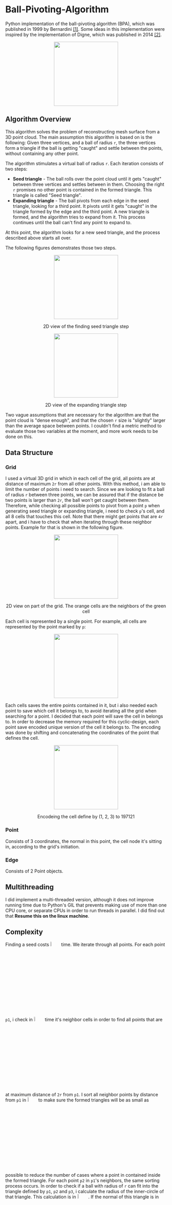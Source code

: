 # Ball-Pivoting-Algorithm
Python implementation of the ball-pivoting algorithm (BPA), which was published in 1999 by Bernardini  [[1]](#1). Some ideas in
this implementation were inspired by the implementation of Digne, which was published in 2014 [[2]](#2).
<p align="center">
  <img src="images/figure1.png" width="200">
</p>

## Algorithm Overview
This algorithm solves the problem of reconstructing mesh surface from a 3D point cloud. The main assumption this algorithm is
based on is the following: Given three vertices, and a ball of radius `r`, the three vertices form a triangle if the ball is getting "caught" and settle 
between the points, without containing any other point.

The algorithm stimulates a virtual ball of radius `r`. Each iteration consists of two steps:
- **Seed triangle** - The ball rolls over the point cloud until it gets "caught" between three vertices and settles between in them. 
Choosing the right `r` promises no other point is contained in the formed triangle. This triangle is called "Seed triangle".
- **Expanding triangle** - The ball pivots from each edge in the seed triangle, looking for a third point. It pivots until it gets
"caught" in the triangle formed by the edge and the third point. A new triangle is formed, and the algorithm
tries to expand from it. This process continues until the ball can't find any point to expand to.
  
At this point, the algorithm looks for a new seed triangle, and the process described above starts all over.

The following figures demonstrates those two steps. 

<p align="center">
  <img src="images/figure2.png" width="200">
  <div style="text-align:center;">2D view of the finding seed triangle step</div>
</p>

<p align="center">
  <img src="images/figure1.png" width="200">
  <div style="text-align:center;">2D view of the expanding triangle step</div>
</p>

Two vague assumptions that are necessary for the algorithm are that the point cloud is "dense enough", and that the
chosen `r` size is "slightly" larger than the average space between points. I couldn't find a metric method to evaluate
those two variables at the moment, and more work needs to be done on this.
  

## Data Structure
### Grid
I used a virtual 3D grid in which in each cell of the grid, all points are at distance of maximum `2r` from all 
other points. With this method, i am able to limit the number of points i need to search. Since we are looking to fit a
ball of radius `r` between three points, we can be assured that if the distance be two points is larger than `2r`, the ball
won't get caught between them. Therefore, while checking all possible points to pivot from a point `p` when generating 
seed triangle or expanding triangle, i need to check `p`'s cell, and all 8 cells that touches this cell. Note that there
might get points that are `4r` apart, and i have to check that when iterating through these neighbor points. Example for that
is shown in the following figure. 

<p align="center">
  <img src="images/figure3.png" width="200">
  <div style="text-align:center;">2D view on part of the grid. The orange cells are the neighbors of the green cell</div>
</p>

Each cell is represented by a single point. For example, all cells are represented by the point marked by `p`:
<p align="center">
  <img src="images/figure5.png" width="200">
</p>

Each cells saves the entire points contained in it, but i also needed each point to save which cell it belongs to, to avoid 
iterating all the grid when searching for a point. I decided that each point will save the cell in belongs to. In order to 
decrease the memory required for this cyclic-design, each point save encoded unique version of the cell it belongs to. The encoding
was done by shifting and concatenating the coordinates of the point that defines the cell.

<p align="center">
  <img src="images/figure6.png" width="200">
  <div style="text-align:center;">Encodeing the cell define by (1, 2, 3) to 197121</div>
</p>

### Point
Consists of 3 coordinates, the normal in this point, the cell node it's sitting in, according to the grid's initiation.

### Edge
Consists of 2 Point objects.

## Multithreading
I did implement a multi-threaded version, although it does not improve running time due to Python's GIL that prevents
making use of more than one CPU core, or separate CPUs in order to run threads in parallel. I did find out that **Resume this on the linux machine**.

## Complexity
Finding a seed costs <img src="https://latex.codecogs.com/gif.latex?O(n^2logn)" width="6%"/> time. We iterate through all points.
For each point `p1`, i check in <img src="https://latex.codecogs.com/gif.latex?O(1)" width="6%"/> time it's neighbor cells
in order to find all points that are at maximum  distance of `2r` from `p1`. I sort all neighbor points by distance from 
`p1` in <img src="https://latex.codecogs.com/gif.latex?O(nlogn)" width="6%"/>  to make sure the formed triangles will be as small as possible to reduce the number of cases where a
point in contained inside the formed triangle. For each point `p2` in `p1`'s neighbors, the same sorting process occurs. 
In order to check if a ball with radius of `r` can fit into the triangle defined by `p1`, `p2` and `p3`, i calculate the
radius of the inner-circle of that triangle. This calculation is in <img src="https://latex.codecogs.com/gif.latex?O(1)" width="6%"/> 
. If the normal of this triangle is in the same direction as the point's normal, the triangle is added to the mesh.
This check is also in <img src="https://latex.codecogs.com/gif.latex?O(1)" width="6%"/> . 

Expanding a single triangle costs <img src="https://latex.codecogs.com/gif.latex?O(nlogn)" width="6%"/> . 
For each of the triangle's edges `e=(p1,p2)`, i check in <img src="https://latex.codecogs.com/gif.latex?O(1)" width="6%"/> 
time the neighbor cells of `p1` and `p2` in order to find all points that are at maximum distance of `2r` from `p1` and `p2`.
I sort the points as before, in <img src="https://latex.codecogs.com/gif.latex?O(nlogn)" width="6%"/> .
I then check if the ball can fit into the formed triangle, and that it's normal vector is in the same
direction as the points.

At the worst case, the algorithm fails to expand the triangle everytime and has to find a new seed, making the total
run time complexity <img src="https://latex.codecogs.com/gif.latex?O(n^3logn)" width="6%"/> . This scenario is unlikely.
I ignore in this section the time required for visualization.

## Visualizer
I've created a visualizer for the algorithm using the open-source library Open3D [[3]](#3). The visualizer updates it's rendering 
after a seed triangle is found, or an expanding triangle is found. An example of the visualizer is shown in the examples section.
I've also added normal visualization for debuging the data generation. An example for that is shown in the
following figure. **Add figure**.

## Dataset
This algorithm expects to get as input .txt file in the following pattern:
> x y z nx ny nz
> 
Where `x`, `y` and `z` are the point's coordinates, and `nx`, `ny` and `nz` are the point's normal vector's coordinates.
In order to generate the data to test the algorithm, i've downloaded 3D objects in .obj format [[4]](#4), extracted the points, and 
extracted each point's normal based on one of the facets it belongs to. 

## How to Run
### Requirements
- Python>=3.7
- open3d>=0.7.0.0
- numpy>=1.20.1

### Available Functions
- create_mesh(): Takes an optional argument `limit_iterations`, that limits the number of iterations of the algorithm. Generates 
a mesh. Must be called after initializing the BPA object.
  
    Example:
    ```python
    from bpa import BPA
    
    bpa = BPA(path='bunny_with_normals.txt', radius=0.005, visualizer=True, num_workers=2)
    bpa.create_mesh(limit_iterations=1000)
    ```
- visualizer.draw_with_normals(): Takes an optional argument `percentage` that limits the number of points that their normal
will be drawn. If set to 100, all normals will be drawn. Default value is set to 10. Another argument is `normals_size` that defines the drawn normal's size. 
  Default value is set to 1.
  
    Example:
    ```python
    from bpa import BPA
    
    bpa = BPA(path='bunny_with_normals.txt', radius=0.005, visualizer=True, num_workers=2)
    bpa.visualizer.draw_with_normals(percentage=20, normals_size=2)
    ```

## Examples

## Known Issues & TODOs
- Overlapping triangles - I have reduced the number of overlapping expanding triangles by checking that the third
  point we expand to is not in same side of the edge as the third point of the triangle we expand. For example, suppose we are
  expanding the orange triangle:
  <p align="center">
    <img src="images/figure3.png" width="200">
  </p>
  
  `e` is the edge we pivot on. Suppose these are the algorithm sees the point `p'`.
  I make sure the it won't pick it since `p'` in the same side of `e` as `p`. This does not apply to the seed
  triangles. I couldn't think of a way to identify those overlapping cases at the moment.
- Triangles vertices are not saved in clock-wise order, which makes it difficult later in exporting the mesh as `.obj` file.
- Generate `.obj` file out of the result mesh.
- Find a criteria for choosing the initial radius.
- Pre-check if the point cloud is "dense enough".
- Find a metric to evaluate how well the constructed mesh is.
- Implement cuda support.

## References
<a id="1">[1]</a>  [The Ball-Pivoting Algorithm for Surface Reconstruction](https://ieeexplore.ieee.org/stamp/stamp.jsp?tp=&arnumber=817351), by F. Bernardini, J. Mittleman and H. Rushmeier, 1999.

<a id="2">[2]</a>  [An Analysis and Implementation of a Parallel Ball Pivoting
Algorithm](https://www.ipol.im/pub/art/2014/81/article.pdf), by J. Digne, 2014.

<a id="3">[3]</a>  [Open3D offical website](http://www.open3d.org/).

<a id="4">[4]</a>  [Collection of .obj files](https://github.com/alecjacobson/common-3d-test-models)